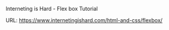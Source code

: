 Interneting is Hard - Flex box Tutorial 

URL: https://www.internetingishard.com/html-and-css/flexbox/ 
